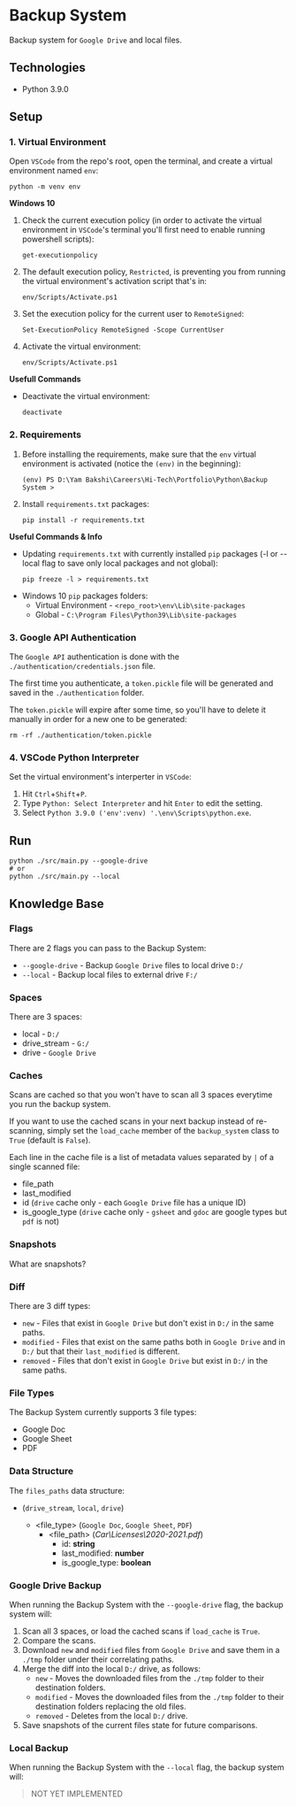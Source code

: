 # Backup System
Backup system for `Google Drive` and local files.

## Technologies
- Python 3.9.0

## Setup
### 1. Virtual Environment
Open `VSCode` from the repo's root, open the terminal, and create a virtual environment named `env`:
```
python -m venv env
```
**Windows 10**
1. Check the current execution policy (in order to activate the virtual environment in `VSCode`'s terminal you'll first need to enable running powershell scripts):
   ```
   get-executionpolicy
   ```
2. The default execution policy, `Restricted`, is preventing you from running the virtual environment's activation script that's in:
   ```
   env/Scripts/Activate.ps1
   ```
3. Set the execution policy for the current user to `RemoteSigned`:
   ```
   Set-ExecutionPolicy RemoteSigned -Scope CurrentUser
   ```
4. Activate the virtual environment:
   ```
   env/Scripts/Activate.ps1
   ```
**Usefull Commands**
- Deactivate the virtual environment:
   ```
   deactivate
   ```

### 2. Requirements
1. Before installing the requirements, make sure that the `env` virtual environment is activated (notice the `(env)` in the beginning):
   ```
   (env) PS D:\Yam Bakshi\Careers\Hi-Tech\Portfolio\Python\Backup System >
   ```
2. Install `requirements.txt` packages:
   ```
   pip install -r requirements.txt
   ```

**Useful Commands & Info**
- Updating `requirements.txt` with currently installed `pip` packages (-l or --local flag to save only local packages and not global):
   ```
   pip freeze -l > requirements.txt
   ```
- Windows 10 `pip` packages folders:
   - Virtual Environment - `<repo_root>\env\Lib\site-packages`
   - Global - `C:\Program Files\Python39\Lib\site-packages`


### 3. Google API Authentication
The `Google API` authentication is done with the `./authentication/credentials.json` file.

The first time you authenticate, a `token.pickle` file will be generated and saved in the `./authentication` folder.

The `token.pickle` will expire after some time, so you'll have to delete it manually in order for a new one to be generated:
```
rm -rf ./authentication/token.pickle
```

### 4. VSCode Python Interpreter
Set the virtual environment's interperter in `VSCode`:
1. Hit `Ctrl`+`Shift`+`P`.
2. Type `Python: Select Interpreter` and hit `Enter` to edit the setting.
3. Select `Python 3.9.0 ('env':venv) '.\env\Scripts\python.exe`.

## Run
```
python ./src/main.py --google-drive
# or
python ./src/main.py --local
```

## Knowledge Base
### Flags
There are 2 flags you can pass to the Backup System:
- `--google-drive` - Backup `Google Drive` files to local drive `D:/`
- `--local` - Backup local files to external drive `F:/`

### Spaces
There are 3 spaces:
- local - `D:/`
- drive_stream - `G:/`
- drive - `Google Drive`

### Caches
Scans are cached so that you won't have to scan all 3 spaces everytime you run the backup system.

If you want to use the cached scans in your next backup instead of re-scanning, simply set the `load_cache` member of the `backup_system` class to `True` (default is `False`).

Each line in the cache file is a list of metadata values separated by `|` of a single scanned file:
- file_path
- last_modified
- id (`drive` cache only - each `Google Drive` file has a unique ID)
- is_google_type (`drive` cache only - `gsheet` and `gdoc` are google types but `pdf` is not)

### Snapshots
What are snapshots?

### Diff
There are 3 diff types:
- `new` - Files that exist in `Google Drive` but don't exist in `D:/` in the same paths.
- `modified` - Files that exist on the same paths both in `Google Drive` and in `D:/` but that their `last_modified` is different.
- `removed` - Files that don't exist in `Google Drive` but exist in `D:/` in the same paths.

### File Types
The Backup System currently supports 3 file types:
- Google Doc
- Google Sheet
- PDF

### Data Structure
The `files_paths` data structure:
- <space> (`drive_stream`, `local`, `drive`)
   - <file_type> (`Google Doc`, `Google Sheet`, `PDF`)
      - <file_path> (_Car\Licenses\2020-2021.pdf_)
         - id: **string**
         - last_modified: **number**
         - is_google_type: **boolean**

### Google Drive Backup
When running the Backup System with the `--google-drive` flag, the backup system will:
1. Scan all 3 spaces, or load the cached scans if `load_cache` is `True`.
2. Compare the scans.
3. Download `new` and `modified` files from `Google Drive` and save them in a `./tmp` folder under their correlating paths.
4. Merge the diff into the local `D:/` drive, as follows:
   - `new` - Moves the downloaded files from the `./tmp` folder to their destination folders.
   - `modified` - Moves the downloaded files from the `./tmp` folder to their destination folders replacing the old files.
   - `removed` - Deletes from the local `D:/` drive.
5. Save snapshots of the current files state for future comparisons.

### Local Backup
When running the Backup System with the `--local` flag, the backup system will:
> NOT YET IMPLEMENTED